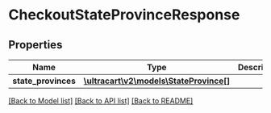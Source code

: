 # CheckoutStateProvinceResponse

## Properties
Name | Type | Description | Notes
------------ | ------------- | ------------- | -------------
**state_provinces** | [**\ultracart\v2\models\StateProvince[]**](StateProvince.md) |  | [optional] 

[[Back to Model list]](../README.md#documentation-for-models) [[Back to API list]](../README.md#documentation-for-api-endpoints) [[Back to README]](../README.md)



